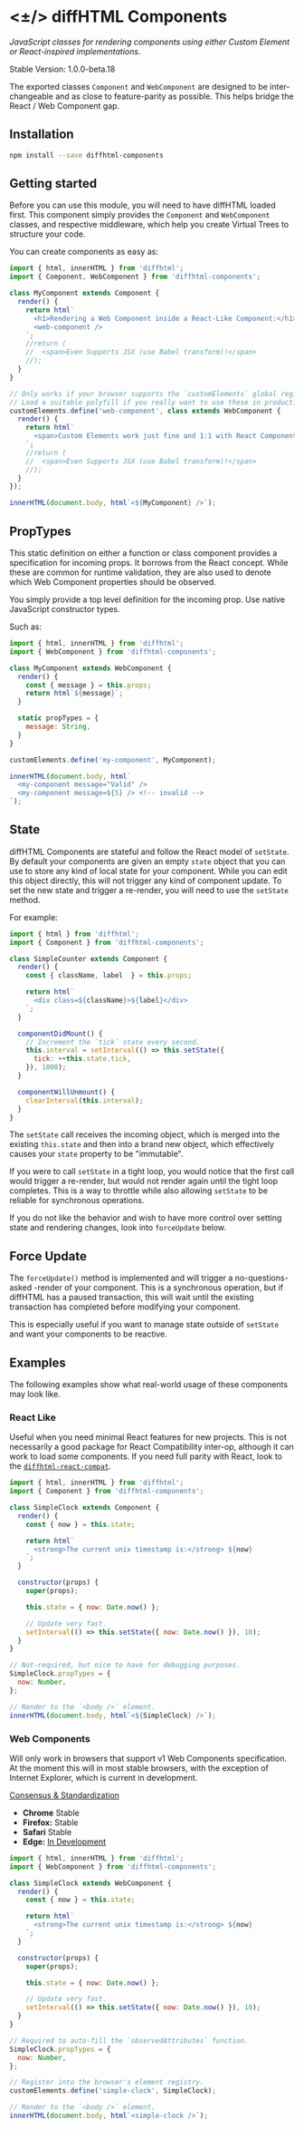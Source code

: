 # <±/> diffHTML Components

*JavaScript classes for rendering components using either Custom Element or
React-inspired implementations.*

Stable Version: 1.0.0-beta.18

The exported classes `Component` and `WebComponent` are designed to be
inter-changeable and as close to feature-parity as possible. This helps bridge
the React / Web Component gap.

## Installation

``` sh
npm install --save diffhtml-components
```

## Getting started

Before you can use this module, you will need to have diffHTML loaded first.
This component simply provides the `Component` and `WebComponent` classes, and
respective middleware, which help you create Virtual Trees to structure your
code.

You can create components as easy as:

``` js
import { html, innerHTML } from 'diffhtml';
import { Component, WebComponent } from 'diffhtml-components';

class MyComponent extends Component {
  render() {
    return html`
      <h1>Rendering a Web Component inside a React-Like Component:</h1>
      <web-component />
    `;
    //return (
    //  <span>Even Supports JSX (use Babel transform)!</span>
    //);
  }
}

// Only works if your browser supports the `customElements` global registry.
// Load a suitable polyfill if you really want to use these in production.
customElements.define('web-component', class extends WebComponent {
  render() {
    return html`
      <span>Custom Elements work just fine and 1:1 with React Components</span>
    `;
    //return (
    //  <span>Even Supports JSX (use Babel transform)!</span>
    //);
  }
});

innerHTML(document.body, html`<${MyComponent} />`);
```

## PropTypes

This static definition on either a function or class component provides a
specification for incoming props. It borrows from the React concept. While
these are common for runtime validation, they are also used to denote which
Web Component properties should be observed.

You simply provide a top level definition for the incoming prop. Use native
JavaScript constructor types.

Such as:

```js
import { html, innerHTML } from 'diffhtml';
import { WebComponent } from 'diffhtml-components';

class MyComponent extends WebComponent {
  render() {
    const { message } = this.props;
    return html`${message}`;
  }

  static propTypes = {
    message: String,
  }
}

customElements.define('my-component', MyComponent);

innerHTML(document.body, html`
  <my-component message="Valid" />
  <my-component message=${5} /> <!-- invalid -->
`);
```

## State

diffHTML Components are stateful and follow the React model of `setState`. By
default your components are given an empty `state` object that you can use to
store any kind of local state for your component. While you can edit this
object directly, this will not trigger any kind of component update. To set
the new state and trigger a re-render, you will need to use the `setState`
method.

For example:

``` js
import { html } from 'diffhtml';
import { Component } from 'diffhtml-components';

class SimpleCounter extends Component {
  render() {
    const { className, label  } = this.props;

    return html`
      <div class=${className}>${label}</div>
    `;
  }

  componentDidMount() {
    // Increment the `tick` state every second.
    this.interval = setInterval(() => this.setState({
      tick: ++this.state.tick,
    }), 1000);
  }

  componentWillUnmount() {
    clearInterval(this.interval);
  }
}
```

The `setState` call receives the incoming object, which is merged into the
existing `this.state` and then into a brand new object, which effectively
causes your `state` property to be "immutable".

If you were to call `setState` in a tight loop, you would notice that the first
call would trigger a re-render, but would not render again until the tight
loop completes. This is a way to throttle while also allowing `setState` to be
reliable for synchronous operations.

If you do not like the behavior and wish to have more control over setting
state and rendering changes, look into `forceUpdate` below.

## Force Update

The `forceUpdate()` method is implemented and will trigger a no-questions-asked
-render of your component. This is a synchronous operation, but if diffHTML
has a paused transaction, this will wait until the existing transaction has
completed before modifying your component.

This is especially useful if you want to manage state outside of `setState` and
want your components to be reactive.

## Examples

The following examples show what real-world usage of these components may look
like.

### React Like

Useful when you need minimal React features for new projects. This is not
necessarily a good package for React Compatibility inter-op, although it can
work to load some components. If you need full parity with React, look to the
[`diffhtml-react-compat`](../packages/diffhtml-react-compat).

``` js
import { html, innerHTML } from 'diffhtml';
import { Component } from 'diffhtml-components';

class SimpleClock extends Component {
  render() {
    const { now } = this.state;

    return html`
      <strong>The current unix timestamp is:</strong> ${now}
    `;
  }

  constructor(props) {
    super(props);

    this.state = { now: Date.now() };

    // Update very fast.
    setInterval(() => this.setState({ now: Date.now() }), 10);
  }
}

// Not-required, but nice to have for debugging purposes.
SimpleClock.propTypes = {
  now: Number,
};

// Render to the `<body />` element.
innerHTML(document.body, html`<${SimpleClock} />`);
```

### Web Components

Will only work in browsers that support v1 Web Components specification. At the
moment this will in most stable browsers, with the exception of Internet
Explorer, which is current in development.

[Consensus & Standardization](https://www.chromestatus.com/feature/4696261944934400)

- **Chrome** Stable
- **Firefox:** Stable
- **Safari** Stable
- **Edge:** [In Development](https://developer.microsoft.com/en-us/microsoft-edge/platform/status/customelements/)

``` js
import { html, innerHTML } from 'diffhtml';
import { WebComponent } from 'diffhtml-components';

class SimpleClock extends WebComponent {
  render() {
    const { now } = this.state;

    return html`
      <strong>The current unix timestamp is:</strong> ${now}
    `;
  }

  constructor(props) {
    super(props);

    this.state = { now: Date.now() };

    // Update very fast.
    setInterval(() => this.setState({ now: Date.now() }), 10);
  }
}

// Required to auto-fill the `observedAttributes` function.
SimpleClock.propTypes = {
  now: Number,
};

// Register into the browser's element registry.
customElements.define('simple-clock', SimpleClock);

// Render to the `<body />` element.
innerHTML(document.body, html`<simple-clock />`);
```
